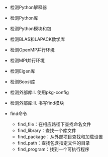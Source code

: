 - 检测Python解释器
- 检测Python库
- 检测Python模块和包
- 检测BLAS和LAPACK数学库
- 检测OpenMP并行环境
- 检测MPI并行环境
- 检测Eigen库
- 检测Boost库
- 检测外部库:Ⅰ. 使用pkg-config
- 检测外部库:Ⅱ. 书写find模块

- find命令
    - find_file：在相应路径下查找命名文件
    - find_library：查找一个库文件
    - find_package：从外部项目查找和加载设置
    - find_path：查找包含指定文件的目录
    - find_program：找到一个可执行程序